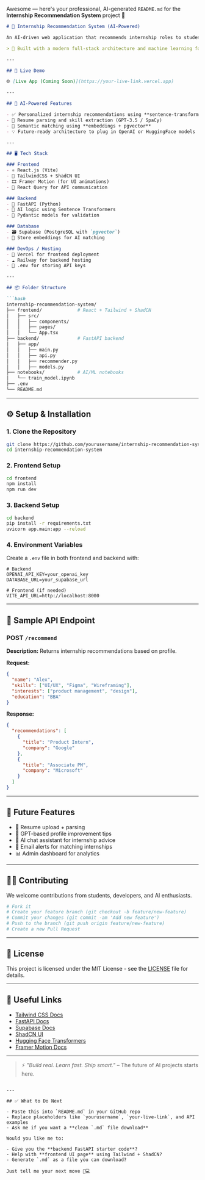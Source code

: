 Awesome — here's your professional, AI-generated `README.md` for the **Internship Recommendation System** project 🚀
````markdown
# 🎯 Internship Recommendation System (AI-Powered)

An AI-driven web application that recommends internship roles to students and aspiring product managers based on their skills, interests, and educational background.

> 🤖 Built with a modern full-stack architecture and machine learning for real-time internship matching.

---

## 🚀 Live Demo

🌐 [Live App (Coming Soon)](https://your-live-link.vercel.app)

---

## 🧠 AI-Powered Features

- ✅ Personalized internship recommendations using **sentence-transformers**
- 📄 Resume parsing and skill extraction (GPT-3.5 / SpaCy)
- 🔎 Semantic matching using **embeddings + pgvector**
- 💡 Future-ready architecture to plug in OpenAI or HuggingFace models

---

## 🖥 Tech Stack

### Frontend
- ⚛️ React.js (Vite)
- 🎨 TailwindCSS + ShadCN UI
- 🎞️ Framer Motion (for UI animations)
- 🔄 React Query for API communication

### Backend
- 🚀 FastAPI (Python)
- 🧠 AI logic using Sentence Transformers
- 🔐 Pydantic models for validation

### Database
- 🗃 Supabase (PostgreSQL with `pgvector`)
- 🧠 Store embeddings for AI matching

### DevOps / Hosting
- 🎯 Vercel for frontend deployment
- ☁️ Railway for backend hosting
- 🔐 .env for storing API keys

---

## 📦 Folder Structure

```bash
internship-recommendation-system/
├── frontend/             # React + Tailwind + ShadCN
│   ├── src/
│   │   ├── components/
│   │   ├── pages/
│   │   └── App.tsx
├── backend/              # FastAPI backend
│   ├── app/
│   │   ├── main.py
│   │   ├── api.py
│   │   ├── recommender.py
│   │   ├── models.py
├── notebooks/            # AI/ML notebooks
│   └── train_model.ipynb
├── .env
└── README.md
````

---

## ⚙️ Setup & Installation

### 1. Clone the Repository

```bash
git clone https://github.com/yourusername/internship-recommendation-system.git
cd internship-recommendation-system
```

### 2. Frontend Setup

```bash
cd frontend
npm install
npm run dev
```

### 3. Backend Setup

```bash
cd backend
pip install -r requirements.txt
uvicorn app.main:app --reload
```

### 4. Environment Variables

Create a `.env` file in both frontend and backend with:

```env
# Backend
OPENAI_API_KEY=your_openai_key
DATABASE_URL=your_supabase_url

# Frontend (if needed)
VITE_API_URL=http://localhost:8000
```

---

## 🔌 Sample API Endpoint

### POST `/recommend`

**Description:** Returns internship recommendations based on profile.

**Request:**

```json
{
  "name": "Alex",
  "skills": ["UI/UX", "Figma", "Wireframing"],
  "interests": ["product management", "design"],
  "education": "BBA"
}
```

**Response:**

```json
{
  "recommendations": [
    {
      "title": "Product Intern",
      "company": "Google"
    },
    {
      "title": "Associate PM",
      "company": "Microsoft"
    }
  ]
}
```

---

## 🔮 Future Features

* 📄 Resume upload + parsing
* 🧠 GPT-based profile improvement tips
* 💬 AI chat assistant for internship advice
* 🔔 Email alerts for matching internships
* 📊 Admin dashboard for analytics

---

## 🙋‍♂️ Contributing

We welcome contributions from students, developers, and AI enthusiasts.

```bash
# Fork it
# Create your feature branch (git checkout -b feature/new-feature)
# Commit your changes (git commit -am 'Add new feature')
# Push to the branch (git push origin feature/new-feature)
# Create a new Pull Request
```

---

## 📃 License

This project is licensed under the MIT License - see the [LICENSE](LICENSE) file for details.

---

## 🔗 Useful Links

* [Tailwind CSS Docs](https://tailwindcss.com/docs)
* [FastAPI Docs](https://fastapi.tiangolo.com/)
* [Supabase Docs](https://supabase.com/docs)
* [ShadCN UI](https://ui.shadcn.com/)
* [Hugging Face Transformers](https://huggingface.co/docs/transformers/index)
* [Framer Motion Docs](https://www.framer.com/motion/)

---

> ⚡ *"Build real. Learn fast. Ship smart."* – The future of AI projects starts here.

```

---

## ✅ What to Do Next

- Paste this into `README.md` in your GitHub repo
- Replace placeholders like `yourusername`, `your-live-link`, and API examples
- Ask me if you want a **clean `.md` file download**

Would you like me to:

- Give you the **backend FastAPI starter code**?
- Help with **frontend UI page** using Tailwind + ShadCN?
- Generate `.md` as a file you can download?

Just tell me your next move 🧠💻
```
